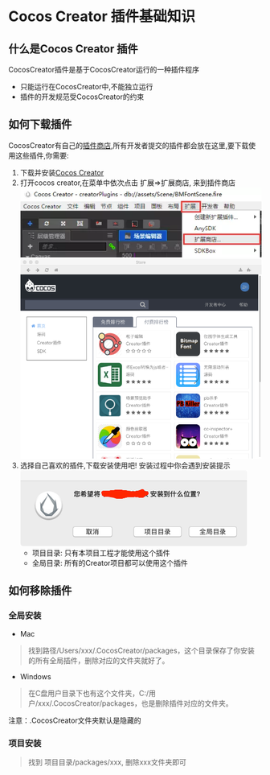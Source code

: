 # Cocos Creator 插件基础知识

## 什么是Cocos Creator 插件
CocosCreator插件是基于CocosCreator运行的一种插件程序
- 只能运行在CocosCreator中,不能独立运行
- 插件的开发规范受CocosCreator的约束

## 如何下载插件
CocosCreator有自己的[插件商店](http://store.cocos.com/),所有开发者提交的插件都会放在这里,要下载使用这些插件,你需要:
1. 下载并安装[Cocos Creator](https://www.cocos.com/history)
2. 打开cocos creator,在菜单中依次点击 扩展=>扩展商店, 来到插件商店
 ![](.what_images/eae50c4f.png)
 ![](.what_images/0ccb6cc7.png)
3. 选择自己喜欢的插件,下载安装使用吧! 
    安装过程中你会遇到安装提示
    ![](.index_images/66aa718e.png)
    - 项目目录: 只有本项目工程才能使用这个插件
    - 全局目录: 所有的Creator项目都可以使用这个插件

## 如何移除插件
### 全局安装
- Mac     
>找到路径/Users/xxx/.CocosCreator/packages，这个目录保存了你安装的所有全局插件，删除对应的文件夹就好了。
- Windows   
>在C盘用户目录下也有这个文件夹，C:/用户/xxx/.CocosCreator/packages，也是删除插件对应的文件夹。

注意：.CocosCreator文件夹默认是隐藏的

### 项目安装
>找到 项目目录/packages/xxx, 删除xxx文件夹即可